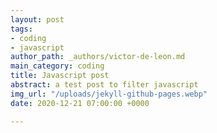 ```yaml
---
layout: post
tags:
- coding
- javascript
author_path: _authors/victor-de-leon.md
main_category: coding
title: Javascript post
abstract: a test post to filter javascript
img_url: "/uploads/jekyll-github-pages.webp"
date: 2020-12-21 07:00:00 +0000

---
```

